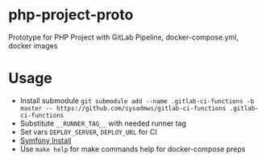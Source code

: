# php-project-proto
Prototype for PHP Project with GitLab Pipeline, docker-compose.yml, docker images

# Usage
- Install submodule `git submodule add --name .gitlab-ci-functions -b master -- https://github.com/sysadmws/gitlab-ci-functions .gitlab-ci-functions`
- Substitute `__RUNNER_TAG__` with needed runner tag
- Set vars `DEPLOY_SERVER`, `DEPLOY_URL` for CI
- [Symfony Install](https://symfony.com/download)  
- Use `make help` for make commands help for docker-compose preps
